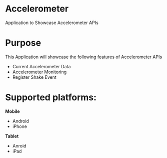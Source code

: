 Accelerometer
===================

Application to Showcase Accelerometer APIs


# Purpose
This Application will showcase the following features of Accelerometer APIs

* Current Accelerometer Data
* Accelerometer Monitoring
* Register Shake Event

# Supported platforms:
**Mobile**
 * Android
 * iPhone

**Tablet** 
 * Anroid
 * iPad
